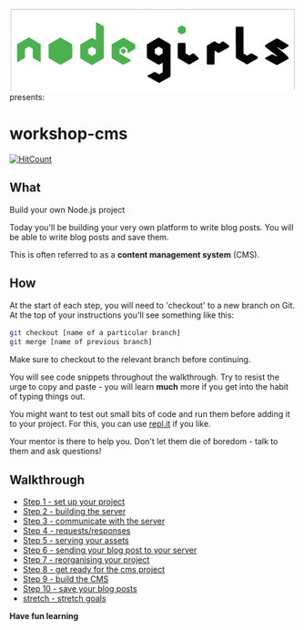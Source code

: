 ![logo](readme-images/logo.png) presents:

# workshop-cms

[![HitCount](https://hitt.herokuapp.com/node-girls/workshop-cms.svg)](https://github.com/node-girls/workshop-cms)

## What

Build your own Node.js project

Today you'll be building your very own platform to write blog posts. You will be able to write blog posts and save them.

This is often referred to as a **content management system** (CMS).

## How

At the start of each step, you will need to 'checkout' to a new branch on Git.  
At the top of your instructions you'll see something like this:

```bash
git checkout [name of a particular branch]
git merge [name of previous branch]
```

Make sure to checkout to the relevant branch before continuing.

You will see code snippets throughout the walkthrough.  Try to resist the urge to copy and paste - you will learn **much** more if you get into the habit of typing things out.

You might want to test out small bits of code and run them before adding it to your project.  For this, you can use [repl.it](https://repl.it/) if you like.


Your mentor is there to help you.  Don't let them die of boredom - talk to them and ask questions!


## Walkthrough
* [Step 1 - set up your project](step1.md)
* [Step 2 - building the server](step2.md)
* [Step 3 - communicate with the server](step3.md)
* [Step 4 - requests/responses](step4.md)
* [Step 5 - serving your assets](step5.md)
* [Step 6 - sending your blog post to your server](step6.md)
* [Step 7 - reorganising your project](step7.md)
* [Step 8 - get ready for the cms project](step8.md)
* [Step 9 - build the CMS](step9.md)
* [Step 10 - save your blog posts](step10.md)
* [stretch - stretch goals](stretch.md)


**Have fun learning**
